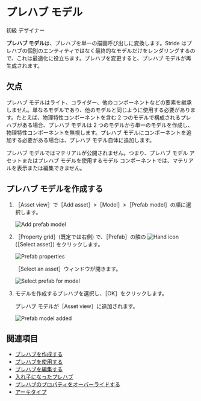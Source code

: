 # プレハブ モデル

<span class="label label-doc-level">初級</span>
<span class="label label-doc-audience">デザイナー</span>

**プレハブ モデル**は、プレハブを単一の描画呼び出しに変換します。Stride はプレハブの個別のエンティティではなく最終的なモデルだけをレンダリングするので、これは最適化に役立ちます。プレハブを変更すると、プレハブ モデルが再生成されます。

## 欠点

プレハブ モデルはライト、コライダー、他のコンポーネントなどの要素を継承しません。単なるモデルであり、他のモデルと同じように使用する必要があります。たとえば、物理特性コンポーネントを含む 2 つのモデルで構成されるプレハブがある場合、プレハブ モデルは 2 つのモデルから単一のモデルを作成し、物理特性コンポーネントを無視します。プレハブ モデルにコンポーネントを追加する必要がある場合は、プレハブ モデル自体に追加します。

プレハブ モデルではマテリアルが公開されません。つまり、プレハブ モデル アセットまたはプレハブ モデルを使用するモデル コンポーネントでは、マテリアルを表示または編集できません。

## プレハブ モデルを作成する

1. ［Asset view］で［Add asset］>［Model］>［Prefab model］の順に選択します。

    ![Add prefab model](media/add-prefab-model.png)

2. ［Property grid］(既定では右側) で、［Prefab］の隣の ![Hand icon](~/manual/game-studio/media/hand-icon.png) (［Select asset］) をクリックします。

    ![Prefab properties](media/prefab-model-properties.png)

   ［Select an asset］ウィンドウが開きます。

    ![Select prefab for model](media/select-prefab-for-model.png)

3. モデルを作成するプレハブを選択し、［OK］をクリックします。

    プレハブ モデルが［Asset view］に追加されます。

    ![Prefab model added](media/prefab-model-added.png)

## 関連項目

* [プレハブを作成する](create-a-prefab.md)
* [プレハブを使用する](use-prefabs.md)
* [プレハブを編集する](edit-prefabs.md)
* [入れ子になったプレハブ](nested-prefabs.md)
* [プレハブのプロパティをオーバーライドする](override-prefab-properties.md)
* [アーキタイプ](../archetypes.md)
